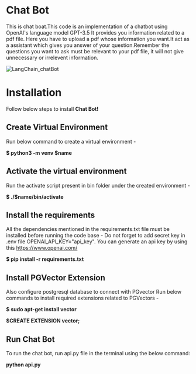 # Chat Bot

This is chat boat.This code is an implementation of a chatbot using OpenAI's language model GPT-3.5
It provides you information related to a pdf file.
Here you have to upload a pdf whose information you want.It act as a assistant which gives you answer of your question.Remember the questions you want to ask must be relevant to your pdf file, it will not give unnecessary or irrelevent information.

![LangChain_chatBot](https://github.com/choudhary-sumer/chat_bot/assets/140950427/5471ede3-91c4-4a37-a5e7-75c4639a93d1)




# Installation

Follow below steps to install **Chat Bot!**

## Create Virtual Environment

Run below command to create a virtual environment -

**$ python3 -m venv $name**

## Activate the virtual environment
Run the activate script present in bin folder under the created environment -

**$ ./$name/bin/activate**

## Install the requirements

All the dependencies mentioned in the requirements.txt file must be installed before running the code base -
Do not forget to add secret key in .env file  OPENAI_API_KEY="api_key".
You can generate an api key by using this https://www.openai.com/

**$ pip install -r requirements.txt**

## Install PGVector Extension

Also configure postgresql database to connect with PGvector
Run below commands to install required extensions related to PGVectors -

**$ sudo apt-get install vector**

**$CREATE EXTENSION vector;**

## Run Chat Bot 

To run the chat bot, run api.py file in the terminal using the below command:

**python api.py**
